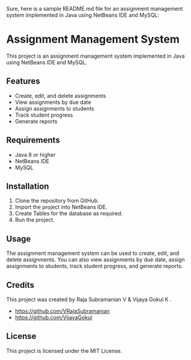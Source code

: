 Sure, here is a sample README.md file for an assignment management system implemented in Java using NetBeans IDE and MySQL:


# Assignment Management System

This project is an assignment management system implemented in Java using NetBeans IDE and MySQL.

## Features

* Create, edit, and delete assignments
* View assignments by due date
* Assign assignments to students
* Track student progress
* Generate reports

## Requirements

* Java 8 or higher
* NetBeans IDE
* MySQL

## Installation

1. Clone the repository from GitHub.
2. Import the project into NetBeans IDE.
3. Create Tables for the database as required.
4. Run the project.

## Usage

The assignment management system can be used to create, edit, and delete assignments. You can also view assignments by due date, assign assignments to students, track student progress, and generate reports.

## Credits

This project was created by Raja Subramanian V & Vijaya Gokul K .
* https://github.com/VRajaSubramanian
* https://github.com/VijayaGokul

## License

This project is licensed under the MIT License.

